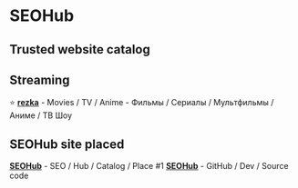 # SEOHub
## Trusted website catalog

## Streaming

⭐ **[rezka](https://rezka.nl/)** - Movies / TV / Anime - Фильмы / Сериалы / Мультфильмы / Аниме / ТВ Шоу

## SEOHub site placed
**[SEOHub](https://seohub.pages.dev/)** - SEO / Hub / Catalog / Place #1
**[SEOHub](https://github.com/ArsikPy/seohub/)** - GitHub / Dev / Source code 
